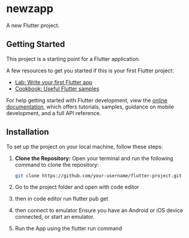# newzapp

A new Flutter project.

## Getting Started

This project is a starting point for a Flutter application.

A few resources to get you started if this is your first Flutter project:

- [Lab: Write your first Flutter app](https://docs.flutter.dev/get-started/codelab)
- [Cookbook: Useful Flutter samples](https://docs.flutter.dev/cookbook)

For help getting started with Flutter development, view the
[online documentation](https://docs.flutter.dev/), which offers tutorials,
samples, guidance on mobile development, and a full API reference.

## Installation

To set up the project on your local machine, follow these steps:

1. **Clone the Repository:**
   Open your terminal and run the following command to clone the repository:

   ```bash
   git clone https://github.com/your-username/flutter-project.git

   ```

2. Go to the project folder
   and open with code editor

3. then in code editor run flutter pub get

4. then connect to emulator
   Ensure you have an Android or iOS device connected, or start an emulator.

5. Run the App
   using the flutter run command
